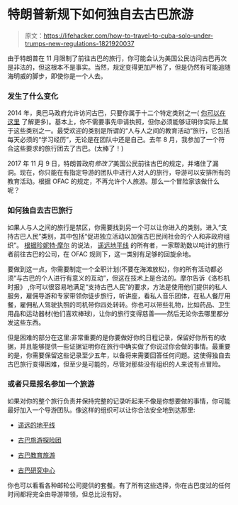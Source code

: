 # 特朗普新规下如何独自去古巴旅游

> 原文：<https://lifehacker.com/how-to-travel-to-cuba-solo-under-trumps-new-regulations-1821920037>

由于特朗普在 11 月限制了前往古巴的旅行，你可能会认为美国公民访问古巴再次是非法的，但这根本不是事实。当然，规定变得更加严格了，但是仍然有可能追随海明威的脚步，即使你是一个人去。



### 发生了什么变化

2014 年，奥巴马政府允许访问古巴，只要你属于十二个特定类别之一( [你可以在这里](https://lifehacker.com/you-can-still-visit-cuba-heres-how-1796223945#_ga=2.197115301.88908858.1515507736-402151780.1496325830) 了解更多)。基本上，你不需要事先申请执照，但你必须能够证明你实际上属于这些类别之一。最受欢迎的类别是所谓的“人与人之间的教育活动”旅行，它包括每天必须的“学习经历”，无论是在团队中还是自己。去年 8 月，我参加了一个符合这些要求的旅行团去了古巴。(太棒了！)

2017 年 11 月 9 日，特朗普政府*修改了*美国公民前往古巴的规定，并堵住了漏洞。现在，你只能在有指定导游的团队中进行人对人的旅行，导游可以安排所有的教育活动。根据 OFAC 的规定，不再允许个人旅游。那么一个冒险家该做什么呢？

### 如何独自去古巴旅行

如果人与人之间的旅行是禁区，你需要找到另一个可以让你进入的类别。进入“支持古巴人民”类别，其中包括“促进独立活动以加强古巴民间社会的个人和非政府组织”。 [根据珍妮特·摩尔](http://www.latimes.com/travel/la-tr-spot-cuba-new-regulations-20171210-story.html) 的说法， [遥远地平线](http://www.distant-horizons.com/) 的所有者，一家帮助数以吨计的旅行者前往古巴的公司，在 OFAC 规则下，这一类别有足够的回旋余地。

要做到这一点，你需要制定一个全职计划(不要在海滩放松)，你的所有活动都必须“与古巴的个人进行有意义的互动”，但这在技术上是合法的。摩尔告诉《洛杉机时报》 ,你可以很容易地满足“支持古巴人民”的要求，方法是使用他们提供的私人服务，雇佣导游和专家带领你徒步旅行，听讲座，看私人音乐团体，在私人餐厅用餐，雇佣私人驾驶执照的司机带你四处转转。你也可以带些礼物，比如药品、卫生用品和运动器材(他们喜欢棒球)，让你的旅行变得慈善——然后无论你去哪里都分发这些东西。

但是困难的部分在这里:非常重要的是你要做好你的日程记录，保留好你所有的收据，并且能够提供一些证据证明你在旅行中确实做了你说过你会做的事情。最重要的是，你需要保留这些记录至少五年，以备将来需要回答任何问题。这使得独自去古巴旅行变得困难，但至少是可能的，尽管对那些没有组织的人来说有点冒险。

### 或者只是报名参加一个旅游

如果对你的整个旅行负责并保持完整的记录听起来不像是你想要做的事情，你可能最好加入一个导游团队。像这样的组织可以让你合法安全地到达那里:

*   [遥远的地平线](http://www.distant-horizons.com/)

*   [古巴旅游探险团](https://www.cubatraveladventuresgroup.com/)

*   [古巴教育旅游](http://www.cubaeducationaltravel.com/)

*   [古巴研究中心](http://centerforcubanstudies.org/)

你也可以看看各种邮轮公司提供的套餐。有了所有这些选择，你在古巴度过的任何时间都将完全由导游带领，但总比没有好。